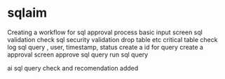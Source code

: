 # sqlaim
Creating a workflow for sql approval process
basic input screen
sql validation check
sql security validation drop table etc
critical table check
log sql query , user, timestamp, status
create a id for query
create a approval screen
approve sql query
run sql query

ai sql query check and recomendation added


